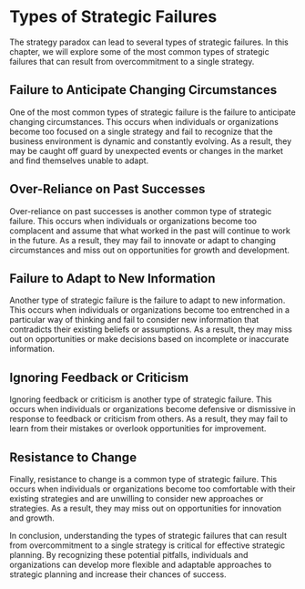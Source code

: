 Types of Strategic Failures
==========================================================================

The strategy paradox can lead to several types of strategic failures. In this chapter, we will explore some of the most common types of strategic failures that can result from overcommitment to a single strategy.

Failure to Anticipate Changing Circumstances
--------------------------------------------

One of the most common types of strategic failure is the failure to anticipate changing circumstances. This occurs when individuals or organizations become too focused on a single strategy and fail to recognize that the business environment is dynamic and constantly evolving. As a result, they may be caught off guard by unexpected events or changes in the market and find themselves unable to adapt.

Over-Reliance on Past Successes
-------------------------------

Over-reliance on past successes is another common type of strategic failure. This occurs when individuals or organizations become too complacent and assume that what worked in the past will continue to work in the future. As a result, they may fail to innovate or adapt to changing circumstances and miss out on opportunities for growth and development.

Failure to Adapt to New Information
-----------------------------------

Another type of strategic failure is the failure to adapt to new information. This occurs when individuals or organizations become too entrenched in a particular way of thinking and fail to consider new information that contradicts their existing beliefs or assumptions. As a result, they may miss out on opportunities or make decisions based on incomplete or inaccurate information.

Ignoring Feedback or Criticism
------------------------------

Ignoring feedback or criticism is another type of strategic failure. This occurs when individuals or organizations become defensive or dismissive in response to feedback or criticism from others. As a result, they may fail to learn from their mistakes or overlook opportunities for improvement.

Resistance to Change
--------------------

Finally, resistance to change is a common type of strategic failure. This occurs when individuals or organizations become too comfortable with their existing strategies and are unwilling to consider new approaches or strategies. As a result, they may miss out on opportunities for innovation and growth.

In conclusion, understanding the types of strategic failures that can result from overcommitment to a single strategy is critical for effective strategic planning. By recognizing these potential pitfalls, individuals and organizations can develop more flexible and adaptable approaches to strategic planning and increase their chances of success.
